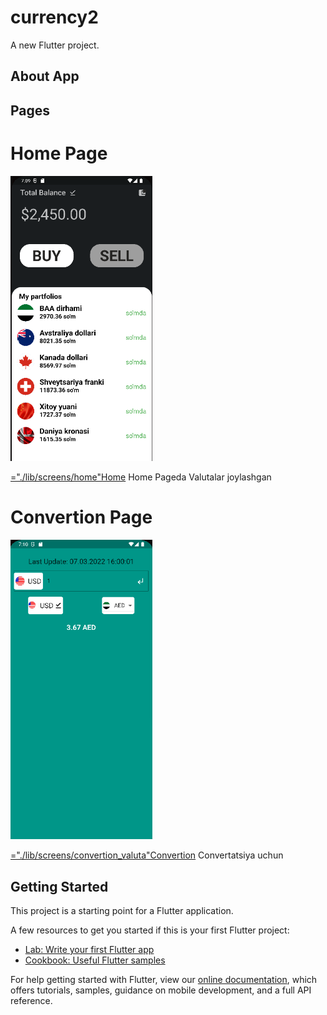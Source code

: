 # currency2

A new Flutter project.

## About App

## Pages

# Home Page

<p>
<img src="./screenshots/home_page.png" alt="Home" width="45%">
</p>
<a href> ="./lib/screens/home"Home</a> Home Pageda Valutalar joylashgan

# Convertion Page
<p>
<img src="./screenshots/convertion_page.png" alt="Home" width="45%">
</p>
<a href> ="./lib/screens/convertion_valuta"Convertion</a>  Convertatsiya uchun

## Getting Started

This project is a starting point for a Flutter application.

A few resources to get you started if this is your first Flutter project:

- [Lab: Write your first Flutter app](https://flutter.dev/docs/get-started/codelab)
- [Cookbook: Useful Flutter samples](https://flutter.dev/docs/cookbook)

For help getting started with Flutter, view our
[online documentation](https://flutter.dev/docs), which offers tutorials,
samples, guidance on mobile development, and a full API reference.
